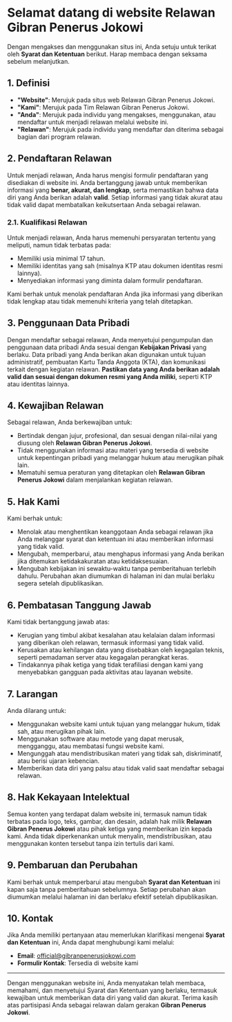 # Selamat datang di website **Relawan Gibran Penerus Jokowi**

Dengan mengakses dan menggunakan situs ini, Anda setuju untuk terikat oleh **Syarat dan Ketentuan** berikut. Harap membaca dengan seksama sebelum melanjutkan.

## **1. Definisi**

- **"Website"**: Merujuk pada situs web Relawan Gibran Penerus Jokowi.
- **"Kami"**: Merujuk pada Tim Relawan Gibran Penerus Jokowi.
- **"Anda"**: Merujuk pada individu yang mengakses, menggunakan, atau mendaftar untuk menjadi relawan melalui website ini.
- **"Relawan"**: Merujuk pada individu yang mendaftar dan diterima sebagai bagian dari program relawan.

## **2. Pendaftaran Relawan**

Untuk menjadi relawan, Anda harus mengisi formulir pendaftaran yang disediakan di website ini. Anda bertanggung jawab untuk memberikan informasi yang **benar, akurat, dan lengkap**, serta memastikan bahwa data diri yang Anda berikan adalah **valid**. Setiap informasi yang tidak akurat atau tidak valid dapat membatalkan keikutsertaan Anda sebagai relawan.

### **2.1. Kualifikasi Relawan**

Untuk menjadi relawan, Anda harus memenuhi persyaratan tertentu yang meliputi, namun tidak terbatas pada:

- Memiliki usia minimal 17 tahun.
- Memiliki identitas yang sah (misalnya KTP atau dokumen identitas resmi lainnya).
- Menyediakan informasi yang diminta dalam formulir pendaftaran.

Kami berhak untuk menolak pendaftaran Anda jika informasi yang diberikan tidak lengkap atau tidak memenuhi kriteria yang telah ditetapkan.

## **3. Penggunaan Data Pribadi**

Dengan mendaftar sebagai relawan, Anda menyetujui pengumpulan dan penggunaan data pribadi Anda sesuai dengan **Kebijakan Privasi** yang berlaku. Data pribadi yang Anda berikan akan digunakan untuk tujuan administratif, pembuatan Kartu Tanda Anggota (KTA), dan komunikasi terkait dengan kegiatan relawan. **Pastikan data yang Anda berikan adalah valid dan sesuai dengan dokumen resmi yang Anda miliki**, seperti KTP atau identitas lainnya.

## **4. Kewajiban Relawan**

Sebagai relawan, Anda berkewajiban untuk:

- Bertindak dengan jujur, profesional, dan sesuai dengan nilai-nilai yang diusung oleh **Relawan Gibran Penerus Jokowi**.
- Tidak menggunakan informasi atau materi yang tersedia di website untuk kepentingan pribadi yang melanggar hukum atau merugikan pihak lain.
- Mematuhi semua peraturan yang ditetapkan oleh **Relawan Gibran Penerus Jokowi** dalam menjalankan kegiatan relawan.

## **5. Hak Kami**

Kami berhak untuk:

- Menolak atau menghentikan keanggotaan Anda sebagai relawan jika Anda melanggar syarat dan ketentuan ini atau memberikan informasi yang tidak valid.
- Mengubah, memperbarui, atau menghapus informasi yang Anda berikan jika ditemukan ketidakakuratan atau ketidaksesuaian.
- Mengubah kebijakan ini sewaktu-waktu tanpa pemberitahuan terlebih dahulu. Perubahan akan diumumkan di halaman ini dan mulai berlaku segera setelah dipublikasikan.

## **6. Pembatasan Tanggung Jawab**

Kami tidak bertanggung jawab atas:

- Kerugian yang timbul akibat kesalahan atau kelalaian dalam informasi yang diberikan oleh relawan, termasuk informasi yang tidak valid.
- Kerusakan atau kehilangan data yang disebabkan oleh kegagalan teknis, seperti pemadaman server atau kegagalan perangkat keras.
- Tindakannya pihak ketiga yang tidak terafiliasi dengan kami yang menyebabkan gangguan pada aktivitas atau layanan website.

## **7. Larangan**

Anda dilarang untuk:

- Menggunakan website kami untuk tujuan yang melanggar hukum, tidak sah, atau merugikan pihak lain.
- Menggunakan software atau metode yang dapat merusak, mengganggu, atau membatasi fungsi website kami.
- Mengunggah atau mendistribusikan materi yang tidak sah, diskriminatif, atau berisi ujaran kebencian.
- Memberikan data diri yang palsu atau tidak valid saat mendaftar sebagai relawan.

## **8. Hak Kekayaan Intelektual**

Semua konten yang terdapat dalam website ini, termasuk namun tidak terbatas pada logo, teks, gambar, dan desain, adalah hak milik **Relawan Gibran Penerus Jokowi** atau pihak ketiga yang memberikan izin kepada kami. Anda tidak diperkenankan untuk menyalin, mendistribusikan, atau menggunakan konten tersebut tanpa izin tertulis dari kami.

## **9. Pembaruan dan Perubahan**

Kami berhak untuk memperbarui atau mengubah **Syarat dan Ketentuan** ini kapan saja tanpa pemberitahuan sebelumnya. Setiap perubahan akan diumumkan melalui halaman ini dan berlaku efektif setelah dipublikasikan.

## **10. Kontak**

Jika Anda memiliki pertanyaan atau memerlukan klarifikasi mengenai **Syarat dan Ketentuan** ini, Anda dapat menghubungi kami melalui:

- **Email**: [official@gibranpenerusjokowi.com](mailto:official@gibranpenerusjokowi.com)
- **Formulir Kontak**: Tersedia di website kami

---

Dengan menggunakan website ini, Anda menyatakan telah membaca, memahami, dan menyetujui Syarat dan Ketentuan yang berlaku, termasuk kewajiban untuk memberikan data diri yang valid dan akurat. Terima kasih atas partisipasi Anda sebagai relawan dalam gerakan **Gibran Penerus Jokowi**.
